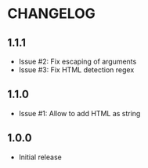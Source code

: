 # CHANGELOG


## 1.1.1

 * Issue #2: Fix escaping of arguments
 * Issue #3: Fix HTML detection regex


## 1.1.0

 * Issue #1: Allow to add HTML as string


## 1.0.0

 * Initial release
